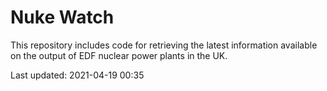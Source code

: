 # Nuke Watch

This repository includes code for retrieving the latest information available on the output of EDF nuclear power plants in the UK.

Last updated: 2021-04-19 00:35